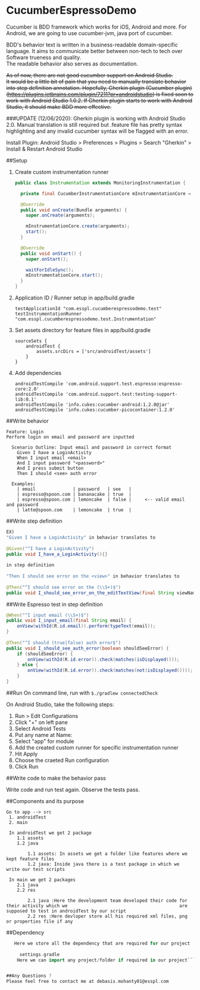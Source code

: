 CucumberEspressoDemo
====================

Cucumber is BDD framework which works for iOS, Android and more.
For Android, we are going to use cucumber-jvm, java port of cucumber.

BDD's behavior text is written in a business-readable domain-specific language.
It aims to communicate better between non-tech to tech over Software trueness and quality.  
The readable behavior also serves as documentation.

~~As of now, there are not good cucumber support on Android Studio.  
It would be a little bit of pain that you need to manually translate behavior into step definition annotation.
Hopefully, Gherkin plugin (Cucumber plugin) (https://plugins.jetbrains.com/plugin/7211?pr=androidstudio) is fixed soon to work with Android Studio 1.0.2.
If Gherkin plugin starts to work with Android Studio, it should make BDD more effective.~~

###UPDATE (12/06/2020): 
Gherkin plugin is working with Android Studio 2.0. Manual translation is still required but .feature file has pretty syntax highlighting and any invalid cucumber syntax will be flagged with an error.

Install Plugin: Android Studio > Preferences > Plugins > Search "Gherkin" > Install & Restart Android Studio

##Setup
1. Create custom instrumentation runner

    ```java
    public class Instrumentation extends MonitoringInstrumentation {

      private final CucumberInstrumentationCore mInstrumentationCore = new CucumberInstrumentationCore(this);

      @Override
      public void onCreate(Bundle arguments) {
        super.onCreate(arguments);

        mInstrumentationCore.create(arguments);
        start();
      }

      @Override
      public void onStart() {
        super.onStart();

        waitForIdleSync();
        mInstrumentationCore.start();
      }
    }
    ```

2. Application ID / Runner setup in app/build.gradle

    ```
    testApplicationId "com.esspl.cucumberespressodemo.test"
    testInstrumentationRunner "com.esspl.cucumberespressodemo.test.Instrumentation"
    ```

3. Set assets directory for feature files in app/build.gradle

    ```
    sourceSets {
        androidTest {
            assets.srcDirs = ['src/androidTest/assets']
        }
    }
    ```
    

4. Add dependencies

    ```
    androidTestCompile 'com.android.support.test.espresso:espresso-core:2.0'
    androidTestCompile 'com.android.support.test:testing-support-lib:0.1'
    androidTestCompile 'info.cukes:cucumber-android:1.2.0@jar'
    androidTestCompile 'info.cukes:cucumber-picocontainer:1.2.0'
    ```
    
##Write behavior
    
    Feature: Login
    Perform login on email and password are inputted

      Scenario Outline: Input email and password in correct format
        Given I have a LoginActivity
        When I input email <email>
        And I input password "<password>"
        And I press submit button
        Then I should <see> auth error

      Examples:
        | email              | password   | see   |
        | espresso@spoon.com | bananacake | true  |
        | espresso@spoon.com | lemoncake  | false |     <-- valid email and password
        | latte@spoon.com    | lemoncake  | true  |
    
    
##Write step definition

```java
EX) 
"Given I have a LoginActivity" in behavior translates to
    
@Given("^I have a LoginActivity")
public void I_have_a_LoginActivity(){}
    
in step definition
    
"Then I should see error on the <view>" in behavior translates to
    
@Then("^I should see error on the (\\S+)$")
public void I_should_see_error_on_the_editTextView(final String viewName) {}
```
 
##Write Espresso test in step definition

```java
@When("^I input email (\\S+)$")
public void I_input_email(final String email) {
    onView(withId(R.id.email)).perform(typeText(email));
}
    
@Then("^I should (true|false) auth error$")
public void I_should_see_auth_error(boolean shouldSeeError) {
    if (shouldSeeError) {
        onView(withId(R.id.error)).check(matches(isDisplayed()));
    } else {
        onView(withId(R.id.error)).check(matches(not(isDisplayed())));
    }
}
```
##Run
On command line, run with `$./gradlew connectedCheck`

On Android Studio, take the following steps:

1. Run > Edit Configurations
2. Click "+" on left pane
3. Select Android Tests
4. Put any name at Name: 
5. Select "app" for module
6. Add the created custom runner for specific instrumentation runner
7. Hit Apply
8. Choose the craeted Run configuration 
9. Click Run
    
##Write code to make the behavior pass

Write code and run test again.  Observe the tests pass.

##Components and its purpose
```
Go to app --> src
 1. androidTest
 2. main
 
 In androidTest we get 2 package
 	1.1 assets
 	1.2 java
 	
	 	1.1 assets: In assets we get a folder like features where we kept feature files
	 	1.2 java: Inside java there is a test package in which we write our test scripts
	 	
 In main we get 2 packages
 	2.1 java
 	2.2 res 
 	
 		2.1 java :Here the development team developed their code for their activity which we                       					  are supposed to test in androidTest by our script
 		2.2 res :Here devloper store all his required xml files, png or properties file if any
```

##Dependency
``` build.gradle
   Here we store all the dependency that are required for our project
   
	 settings.gradle
	Here we can import any project/folder if required in our project```


##Any Questions ? 
Please feel free to contact me at debasis.mohanty01@esspl.com
